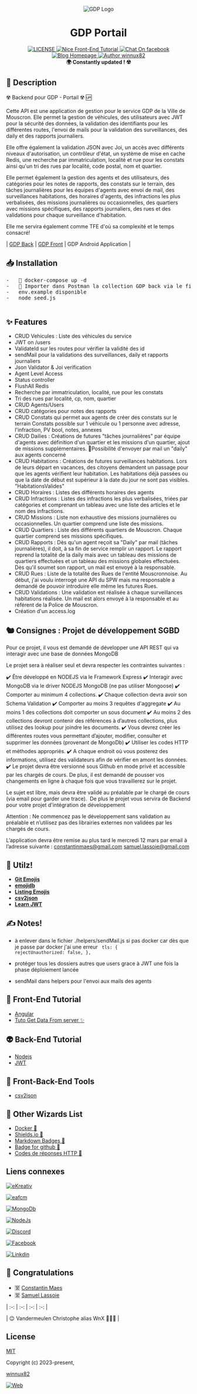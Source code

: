 <p align="center"><img src="https://github.com/winnux82/gdp-back/blob/main/public/images/gdplogo.png" alt="GDP Logo"></p>

<h1 align="center">GDP Portail</h1>

<div align="center">
  <a href="https://github.com/winnux82/habitations-back">
    <img src="https://img.shields.io/github/license/winnux82/nice-front-end-tutorial.svg" alt="LICENSE">
  </a>
  <a href="#">
    <img src="https://img.shields.io/badge/Coding-WnX-red.svg?style=flat" alt="Nice Front-End Tutorial">
  </a>
  <a href="[#](https://www.facebook.com/vandermeulen.christophe)">
   <img src="https://img.shields.io/badge/Messenger-%20ContactMe-brightgreen.svg" alt="Chat On facebook">
  </a>
  <a href="https://ekreativ.be">
    <img src="https://img.shields.io/badge/Website-eKreativ.be-%23a696c8.svg" alt="Blog Homepage">
  </a>
  <a href="#">
    <img src="https://img.shields.io/badge/Author-winnux82-%23a696c8.svg" alt="Author winnux82">
  </a>
</div>

<div align="center">
  <strong>🌍 Constantly updated ! ☢️ </strong>
</div>

## 📃 Description

☢️ Backend pour GDP - Portail ☢️ 🆙

Cette API est une application de gestion pour le service GDP de la Ville de Mouscron. Elle permet la gestion de véhicules, des utilisateurs avec JWT pour la sécurité des données, la validation des identifiants pour les différentes routes, l'envoi de mails pour la validation des surveillances, des daily et des rapports journaliers.

Elle offre également la validation JSON avec Joi, un accès avec différents niveaux d'autorisation, un contrôleur d'état, un système de mise en cache Redis, une recherche par immatriculation, localité et rue pour les constats ainsi qu'un tri des rues par localité, code postal, nom et quartier.

Elle permet également la gestion des agents et des utilisateurs, des catégories pour les notes de rapports, des constats sur le terrain, des tâches journalières pour les équipes d'agents avec envoi de mail, des surveillances habitations, des horaires d'agents, des infractions les plus verbalisées, des missions journalières ou occasionnelles, des quartiers avec missions spécifiques, des rapports journaliers, des rues et des validations pour chaque surveillance d'habitation.

Elle me servira également comme TFE d'où sa complexité et le temps consacré!

| [GDP Back](https://github.com/winnux82/gdp-back) | [GDP Front](https://github.com/winnux82/gdp-front) | GDP Android Application |

## 📥 Installation

<pre>
-   🐳 docker-compose up -d
-   📨 Importer dans Postman la collection GDP back via le fichier GDP Back.postman_collection dans le dossier racine.
-   env.example disponible
-   node seed.js

</pre>

## ✨ Features

-   CRUD Vehicules : Liste des véhicules du service
-   JWT on /users
-   ValidateId sur les routes pour vérifier la validité des id
-   sendMail pour la validations des surveillances, daily et rapports journaliers
-   Json Validator & Joi verification
-   Agent Level Access
-   Status controller
-   FlushAll Redis
-   Recherche par immatriculation, localité, rue pour les constats
-   Tri des rues par localité, cp, nom, quartier
-   CRUD Agents/Users
-   CRUD catégories pour notes des rapports
-   CRUD Constats qui permet aux agents de créer des constats sur le terrain
    Constats possible sur 1 véhicule ou 1 personne avec adresse, l'infraction, PV bool, notes, annexes
-   CRUD Dailies : Créations de futures "tâches journalières" par équipe d'agents avec définition d'un quartier et les missions d'un quartier, ajout de missions supplémentaires.
    🔖Possibilité d'envoyer par mail un "daily" aux agents concerné
-   CRUD Habitations : Créations de futures surveillances habitations. Lors de leurs départ en vacances, des citoyens demandent un passage pour que les agents vérifient leur habitation. Les habitations déjà passées ou que la date de début est supérieur à la date du jour ne sont pas visibles. "HabitationsValides"
-   CRUD Horaires : Listes des différents horaires des agents
-   CRUD Infractions : Listes des infractions les plus verbalisées, triées par catégories et comprenant un tableau avec une liste des articles et le nom des infractions.
-   CRUD Missions : Liste non exhaustive des missions journalières ou occasionnelles. Un quartier comprend une liste des missions.
-   CRUD Quartiers : Liste des différents quartiers de Mouscron. Chaque quartier comprend ses missions spécifiques.
-   CRUD Rapports : Dès qu'un agent reçoit sa "Daily" par mail (tâches journalières), il doit, à sa fin de service remplir un rapport. Le rapport reprend la totalité de la daily mais avec un tableau des missions de quartiers effectuées et un tableau des missions globales effectuées. Dès qu'il soumet son rapport, un mail est envoyé à la responsable.
-   CRUD Rues : Liste de la totalité des Rues de l'entité Mouscronnoise. Au début, j'ai voulu interrogé une API du SPW mais ma responsable a demandé de pouvoir introduire elle même les futures Rues.
-   CRUD Validations : Une validation est réalisée à chaque surveillances habitations réalisée. Un mail est alors envoyé à la responsable et au référent de la Police de Mouscron.
-   Création d'un access.log

## 🐿️ Consignes : Projet de développement SGBD

Pour ce projet, il vous est demandé de développer une API REST qui va interagir avec une base de données MongoDB

Le projet sera à réaliser seul et devra respecter les contraintes suivantes :

✔️ Être développé en NODEJS via le Framework Express
✔️ Interagir avec MongoDB via le driver NODEJS MongoDB (ne pas utiliser Mongoose)
✔️ Comporter au minimum 4 collections.
✔️ Chaque collection devra avoir son Schema Validation
✔️ Comporter au moins 3 requêtes d'aggregate
✔️ Au moins 1 des collections doit comporter un sous document
✔️ Au moins 2 des collections devront contenir des références à d’autres collections, plus utilisez des lookup pour joindre les documents.
✔️ Vous devrez créer les différentes routes vous permettant d’ajouter, modifier, consulter et supprimer les données (provenant de MongoDb)
✔️ Utiliser les codes HTTP et méthodes appropriés.
✔️ A chaque endroit où vous posterez des informations, utilisez des validateurs afin de vérifier en amont les données.
✔️ Le projet devra être versionné sous Github en mode privé et accessible par les chargés de cours. De plus, il est demandé de pousser vos changements en ligne à chaque fois que vous travaillerez sur le projet.

Le sujet est libre, mais devra être validé au préalable par le chargé de cours (via email pour garder une trace).  De plus le projet vous servira de Backend pour votre projet d'intégration de développement

Attention : Ne commencez pas le développement sans validation au préalable et n’utilisez pas des librairies externes non validées par les chargés de cours.

L’application devra être remise au plus tard le mercredi 12 mars par email à l’adresse suivante :
constantinmaes@gmail.com samuel.lassoie@gmail.com

## 🐉 Utilz!

-   [**Git Emojis**](https://gitmoji.dev/)
-   [**emojidb**](https://emojidb.org/facebook-emojis?user_typed_query=1&utm_source=user_search)
-   [**Listing Emojis**](emoji.md)
-   [**csv2json**](https://csvjson.com/csv2json)
-   [**Learn JWT**](https://medium.com/front-end-weekly/learn-using-jwt-with-passport-authentication-9761539c4314)

## ✍️ Notes!

-   à enlever dans le fichier ./helpers/sendMail.js si pas docker car dès que je passe par docker j'ai une erreur
    <code>
    tls: {
    rejectUnauthorized: false,
    },
    </code>

-   protéger tous les dossiers autres que users grace à JWT une fois la phase déploiement lancée

-   sendMail dans helpers pour l'envoi aux mails des agents

## 🎨 Front-End Tutorial

-   [Angular](#)
-   [Tuto Get Data From server ✨](https://angular.io/tutorial/tour-of-heroes/toh-pt6)

## 👽 Back-End Tutorial

-   [Nodejs](https://github.com/geo6/geocoder-php-spw-provider)
-   [JWT](https://medium.com/front-end-weekly/learn-using-jwt-with-passport-authentication-9761539c4314)

## 🎣 Front-Back-End Tools

-   [csv2json](https://csvjson.com/csv2json)

## 🔨 Other Wizards List

-   [Docker 👏](/Docker.md)
-   [Shields.io 👏](https://shields.io/)
-   [Markdown Badges 👏](https://github.com/Ileriayo/markdown-badges)
-   [Badge for github 👏](https://dev.to/envoy_/150-badges-for-github-pnk)
-   [Codes de réponses HTTP 👏](https://developer.mozilla.org/fr/docs/Web/HTTP/Status)

## Liens connexes

[![eKreativ](https://img.shields.io/badge/web-eKreativ.be-916FF?style=for-the-badge&logo=Node.js&logoColor=white&labelColor=101010)](https://eKreativ.be)

[![eafcm](https://img.shields.io/badge/web-eafcm.be-916FF?style=for-the-badge&logo=Node.js&logoColor=white&labelColor=101010)](https://eafcm.be)

[![MongoDb](https://img.shields.io/badge/MongoDb-6.0.4-4EA94B?style=for-the-badge&logo=MongoDb&logoColor=white&labelColor=101010)]()

[![NodeJs](https://img.shields.io/badge/NodeJS-18.13.0-9146FF?style=for-the-badge&logo=Node.js&logoColor=white&labelColor=101010)]()

[![Discord](https://img.shields.io/badge/Discord-Join_Us-5865F2?style=for-the-badge&logo=discord&logoColor=white&labelColor=101010)](https://discord.gg/xfz3WMrt)

[![Facebook](https://img.shields.io/badge/Facebook-Vandermeulen.christophe-1877F2?style=for-the-badge&logo=Facebook&logoColor=white&labelColor=101010)](https://www.facebook.com/vandermeulen.christophe)

[![Linkdin](https://img.shields.io/badge/LinkedIn-vandermeulen_christophe-0077B5?style=for-the-badge&logo=LinkedIn&logoColor=white&labelColor=101010)](https://www.linkedin.com/in/vandermeulen-christophe/)

## 👏 Congratulations

-   🈺 [Constantin Maes](https://www.linkedin.com/in/constantinmaes/)
-   🈺 [Samuel Lassoie](https://www.linkedin.com/in/samuel-lassoie-88769b91/)

| :-: | :-: | :-: | :-: |

| 😉 Vandermeulen Christophe alias WnX 📎🏴‍☠️ |

## License

[MIT](http://opensource.org/licenses/MIT)

Copyright (c) 2023-present,

[winnux82](https://github.com/wnx82)

[![Web](https://img.shields.io/badge/GitHub-winnux82-14a1f0?style=for-the-badge&logo=github&logoColor=white&labelColor=101010)](https://github.com/wnx82)

